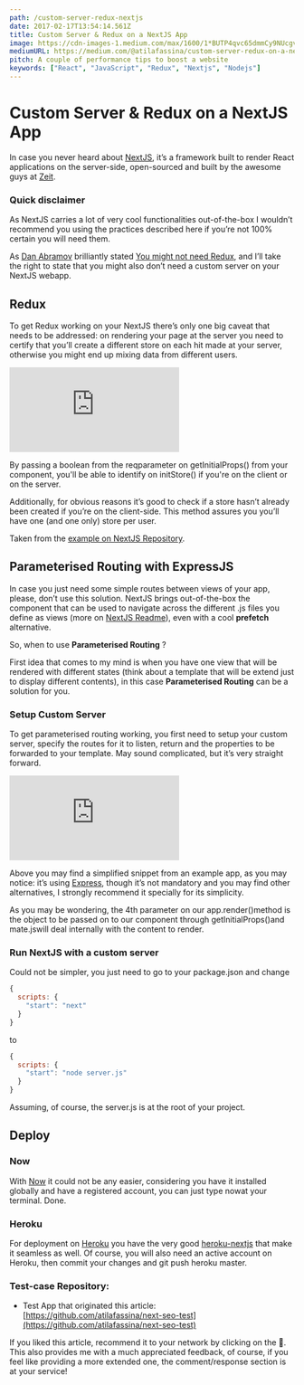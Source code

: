 ```yaml
---
path: /custom-server-redux-nextjs
date: 2017-02-17T13:54:14.561Z
title: Custom Server & Redux on a NextJS App
image: https://cdn-images-1.medium.com/max/1600/1*BUTP4qvc65dmmCy9NUcgvQ.png
mediumURL: https://medium.com/@atilafassina/custom-server-redux-on-a-nextjs-app-d3a042ee3045
pitch: A couple of performance tips to boost a website
keywords: ["React", "JavaScript", "Redux", "Nextjs", "Nodejs"]
---
```


# Custom Server & Redux on a NextJS App

In case you never heard about [NextJS](https://zeit.co/blog/next), it’s a framework built to render React applications on the server-side, open-sourced and built by the awesome guys at [Zeit](https://zeit.co/).

### Quick disclaimer

As NextJS carries a lot of very cool functionalities out-of-the-box I wouldn’t recommend you using the practices described here if you’re not 100% certain you will need them.

As [Dan Abramov](https://overreacted.io) brilliantly stated [You might not need Redux](https://medium.com/@dan_abramov/you-might-not-need-redux-be46360cf367#.lhbv0mh51), and I’ll take the right to state that you might also don’t need a custom server on your NextJS webapp.

## Redux

To get Redux working on your NextJS there’s only one big caveat that needs to be addressed: on rendering your page at the server you need to certify that you’ll create a different store on each hit made at your server, otherwise you might end up mixing data from different users.

<iframe src="https://medium.com/media/427d6b8a2f40de068e760e1aff46ed9e" frameborder=0></iframe>

By passing a boolean from the reqparameter on getInitialProps() from your component, you'll be able to identify on initStore() if you're on the client or on the server.

Additionally, for obvious reasons it’s good to check if a store hasn’t already been created if you’re on the client-side. This method assures you you’ll have one (and one only) store per user.

Taken from the [example on NextJS Repository](https://github.com/zeit/next.js/blob/master/examples/with-redux/store.js#L17-L25).

## Parameterised Routing with ExpressJS

In case you just need some simple routes between views of your app, please, don’t use this solution. NextJS brings out-of-the-box the <Link /> component that can be used to navigate across the different .js files you define as views (more on [NextJS Readme](https://github.com/zeit/next.js/#with-link)), even with a cool **prefetch** alternative.

So, when to use **Parameterised Routing** ?

First idea that comes to my mind is when you have one view that will be rendered with different states (think about a template that will be extend just to display different contents), in this case **Parameterised Routing** can be a solution for you.

### Setup Custom Server

To get parameterised routing working, you first need to setup your custom server, specify the routes for it to listen, return and the properties to be forwarded to your template. May sound complicated, but it’s very straight forward.

<iframe src="https://medium.com/media/c1d44efb79b15931f3176b9d298c8379" frameborder=0></iframe>

Above you may find a simplified snippet from an example app, as you may notice: it’s using [Express](http://expressjs.com/), though it’s not mandatory and you may find other alternatives, I strongly recommend it specially for its simplicity.

As you may be wondering, the 4th parameter on our app.render()method is the object to be passed on to our component through getInitialProps()and mate.jswill deal internally with the content to render.

### Run NextJS with a custom server

Could not be simpler, you just need to go to your package.json and change

```js
{
  scripts: {
    "start": "next"
  }
}
```

to

```js
{
  scripts: {
    "start": "node server.js"
  }
}
```

Assuming, of course, the server.js is at the root of your project.

## Deploy

### Now

With [Now](https://zeit.co/now) it could not be any easier, considering you have it installed globally and have a registered account, you can just type nowat your terminal. Done.

### Heroku

For deployment on [Heroku](https://dashboard.heroku.com/login) you have the very good [heroku-nextjs](https://github.com/mars/heroku-nextjs) that make it seamless as well. Of course, you will also need an active account on Heroku, then commit your changes and git push heroku master.

### Test-case Repository:

- Test App that originated this article: [https://github.com/atilafassina/next-seo-test](https://github.com/atilafassina/next-seo-test)

If you liked this article, recommend it to your network by clicking on the 💚. This also provides me with a much appreciated feedback, of course, if you feel like providing a more extended one, the comment/response section is at your service!
